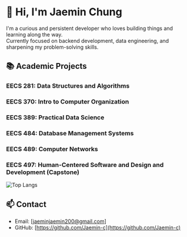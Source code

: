 # 👋 Hi, I'm Jaemin Chung

I'm a curious and persistent developer who loves building things and learning along the way.  
Currently focused on backend development, data engineering, and sharpening my problem-solving skills.

## 📚 Academic Projects
### EECS 281: Data Structures and Algorithms


### EECS 370: Intro to Computer Organization


### EECS 389: Practical Data Science


### EECS 484: Database Management Systems


### EECS 489: Computer Networks


### EECS 497: Human-Centered Software and Design and Development (Capstone)


![Top Langs](https://github-readme-stats-jaemin-chungs-projects.vercel.app/api/top-langs/?username=anuraghazra&layout=compact)


## 📫 Contact
- Email: [jaeminjaemin200@gmail.com]
- GitHub: [https://github.com/Jaemin-c](https://github.com/Jaemin-c)



<!--
**Jaemin-c/Jaemin-c** is a ✨ _special_ ✨ repository because its `README.md` (this file) appears on your GitHub profile.

Here are some ideas to get you started:

- 🔭 I’m currently working on ...
- 🌱 I’m currently learning ...
- 👯 I’m looking to collaborate on ...
- 🤔 I’m looking for help with ...
- 💬 Ask me about ...
- 📫 How to reach me: ...
- 😄 Pronouns: ...
- ⚡ Fun fact: ...
-->
